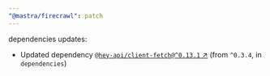 ```yaml
---
"@mastra/firecrawl": patch
---
```

dependencies updates:
  - Updated dependency [`@hey-api/client-fetch@^0.13.1` ↗︎](https://www.npmjs.com/package/@hey-api/client-fetch/v/0.13.1) (from `^0.3.4`, in `dependencies`)
